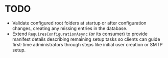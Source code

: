 # TODO

- Validate configured root folders at startup or after configuration changes, creating any missing entries in the database.
- Extend `RequiresConfigurationAsync` (or its consumer) to provide manifest details describing remaining setup tasks so clients can guide first-time administrators through steps like initial user creation or SMTP setup.
